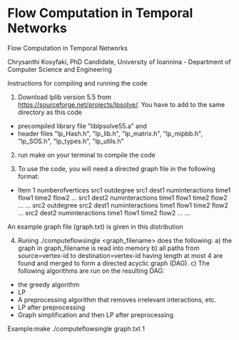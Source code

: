# Flow Computation in Temporal Networks
Flow Computation in Temporal Networks


Chrysanthi Kosyfaki, 
 PhD Candidate,
 University of Ioannina - Department of Computer Science and Engineering

Instructions for compiling and running the code

1) Download lplib version 5.5 from https://sourceforge.net/projects/lpsolve/. You have to add to the same directory as this code 
- precompiled library file "liblpsolve55.a" and
- header files "lp_Hash.h", "lp_lib.h", "lp_matrix.h", "lp_mipbb.h", "lp_SOS.h", "lp_types.h", "lp_utils.h"

2) run make on your terminal to compile the code

3) To use the code, you will need a directed graph file in the following format:
* Item 1 numberofvertices
src1 outdegree
src1 dest1 numinteractions time1 flow1 time2 flow2 ...
src1 dest2 numinteractions time1 flow1 time2 flow2 ...
...
src2 outdegree
src2 dest1 numinteractions time1 flow1 time2 flow2 ...
src2 dest2 numinteractions time1 flow1 time2 flow2 ...
...

An example graph file (graph.txt) is given in this distribution

4) Runing ./computeflowsingle  <graph_filename> <vertex-id> does the following:
a) the graph in graph_filename is read into memory
b) all paths from source=vertex-id to destination=vertex-id having length at most 4 are found and merged to form a directed acyclic graph (DAG). 
c) The following algorithms are run on the resulting DAG:
- the greedy algorithm
- LP
- A preprocessing algorithm that removes irrelevant interactions, etc.
- LP after preprocessing
- Graph simplification and then LP after preprocessing 

Example:make
        ./computeflowsingle graph.txt 1





